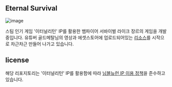 ## Eternal Survival

![image](https://github.com/user-attachments/assets/5aac877e-5dd4-4571-8c75-389bffcd8e63)


스팀 인기 게임 '이터널리턴' IP를 활용한 뱀파이어 서바이벌 라이크 장르의 게임을 개발중입니다.
유튜버 골드메탈님의 영상과 에셋스토어에 업로드되어있는 [리소스](https://assetstore.unity.com/packages/2d/undead-survivor-assets-pack-238068?clickref=1011lAAmpGkC&utm_source=partnerize&utm_medium=affiliate&utm_campaign=unity_affiliate#content)를 시작으로 차근차근 만들어 나가고 있습니다.

## license

해당 리포지토리는 '이터널리턴' IP를 활용함에 따라 [님블뉴런 IP 이용 정책](https://support.playeternalreturn.com/hc/ko/articles/15550557037849-%EB%8B%98%EB%B8%94%EB%89%B4%EB%9F%B0-IP-%EC%9D%B4%EC%9A%A9-%EC%A0%95%EC%B1%85-2023-02-14)을 준수하고 있습니다.
